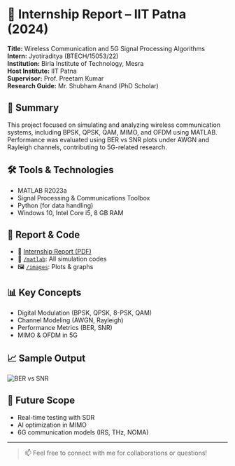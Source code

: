 # 📡 Internship Report – IIT Patna (2024)

**Title:** Wireless Communication and 5G Signal Processing Algorithms  
**Intern:** Jyotiraditya (BTECH/15053/22)  
**Institution:** Birla Institute of Technology, Mesra  
**Host Institute:** IIT Patna  
**Supervisor:** Prof. Preetam Kumar  
**Research Guide:** Mr. Shubham Anand (PhD Scholar)

## 📄 Summary

This project focused on simulating and analyzing wireless communication systems, including BPSK, QPSK, QAM, MIMO, and OFDM using MATLAB. Performance was evaluated using BER vs SNR plots under AWGN and Rayleigh channels, contributing to 5G-related research.

## 🛠 Tools & Technologies

- MATLAB R2023a
- Signal Processing & Communications Toolbox
- Python (for data handling)
- Windows 10, Intel Core i5, 8 GB RAM

## 📂 Report & Code

- 📄 [Internship Report (PDF)](Internship_Report_IIT_Patna.pdf)
- 📁 [`/matlab`](./matlab): All simulation codes
- 🖼 [`/images`](./images): Plots & graphs

## 📊 Key Concepts

- Digital Modulation (BPSK, QPSK, 8-PSK, QAM)
- Channel Modeling (AWGN, Rayleigh)
- Performance Metrics (BER, SNR)
- MIMO & OFDM in 5G

## 📈 Sample Output

![BER vs SNR](images/ber_snr_plot.png)

## 📌 Future Scope

- Real-time testing with SDR
- AI optimization in MIMO
- 6G communication models (IRS, THz, NOMA)

---

> 📫 Feel free to connect with me for collaborations or questions!

